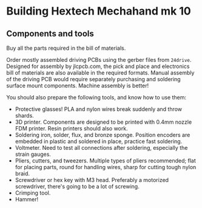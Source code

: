 Building Hextech Mechahand mk 10
================================

Components and tools
--------------------

Buy all the parts required in the bill of materials.

Order mostly assembled driving PCBs using the gerber files from `24drive`. Designed for assembly by jlcpcb.com, the
pick and place and electronics bill of materials are also available in the required formats. Manual assembly of the
driving PCB would require separately purchasing and soldering surface mount components. Machine assembly is better!

You should also prepare the following tools, and know how to use them:
* Protective glasses! PLA and nylon wires break suddenly and throw shards.
* 3D printer. Components are designed to be printed with 0.4mm nozzle FDM printer. Resin printers should also work.
* Soldering iron, solder, flux, and bronze sponge. Position encoders are embedded in plastic and soldered in place, practice fast soldering.
* Voltmeter. Need to test all connections after soldering, especially the strain gauges.
* Pliers, cutters, and tweezers. Multiple types of pliers recommended; flat for placing parts, round for handling wires, sharp for cutting tough nylon braid.
* Screwdriver or hex key with M3 head. Preferably a motorized screwdriver, there's going to be a lot of screwing.
* Crimping tool.
* Hammer!







